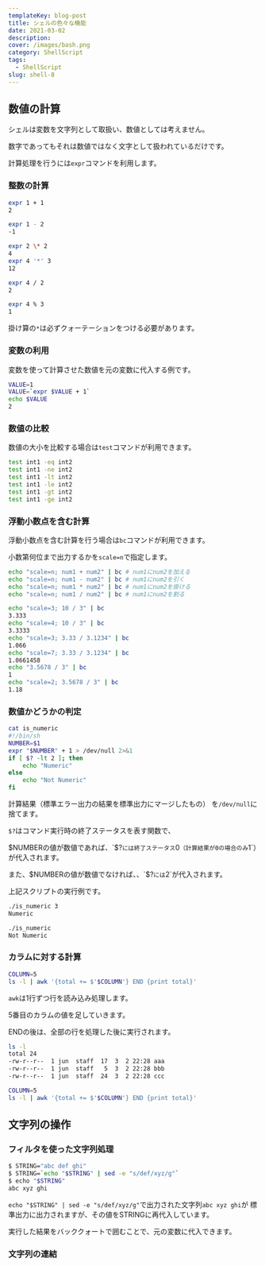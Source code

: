 ```yaml
---
templateKey: blog-post
title: シェルの色々な機能
date: 2021-03-02
description:
cover: /images/bash.png
category: ShellScript
tags:
  - ShellScript
slug: shell-8
---
```


## 数値の計算

シェルは変数を文字列として取扱い、数値としては考えません。

数字であってもそれは数値ではなく文字として扱われているだけです。

計算処理を行うには`expr`コマンドを利用します。

### 整数の計算

```bash
expr 1 + 1
2
```

```bash
expr 1 - 2
-1
```

```bash
expr 2 \* 2
4
expr 4 '*' 3
12
```

```bash
expr 4 / 2
2
```

```bash
expr 4 % 3
1
```

掛け算の`*`は必ずクォーテーションをつける必要があります。

### 変数の利用

変数を使って計算させた数値を元の変数に代入する例です。

```bash
VALUE=1
VALUE=`expr $VALUE + 1`
echo $VALUE
2
```

### 数値の比較

数値の大小を比較する場合は`test`コマンドが利用できます。

```bash
test int1 -eq int2
test int1 -ne int2
test int1 -lt int2
test int1 -le int2
test int1 -gt int2
test int1 -ge int2
```

### 浮動小数点を含む計算

浮動小数点を含む計算を行う場合は`bc`コマンドが利用できます。

小数第何位まで出力するかを`scale=n`で指定します。

```bash
echo "scale=n; num1 + num2" | bc # num1にnum2を加える
echo "scale=n; num1 - num2" | bc # num1にnum2を引く
echo "scale=n; num1 * num2" | bc # num1にnum2を掛ける
echo "scale=n; num1 / num2" | bc # num1にnum2を割る
```

```bash
echo "scale=3; 10 / 3" | bc
3.333
echo "scale=4; 10 / 3" | bc
3.3333
echo "scale=3; 3.33 / 3.1234" | bc
1.066
echo "scale=7; 3.33 / 3.1234" | bc
1.0661458
echo "3.5678 / 3" | bc
1
echo "scale=2; 3.5678 / 3" | bc
1.18
```

### 数値かどうかの判定

```bash
cat is_numeric
#!/bin/sh
NUMBER=$1
expr "$NUMBER" + 1 > /dev/null 2>&1
if [ $? -lt 2 ]; then
	echo "Numeric"
else
	echo "Not Numeric"
fi
```

計算結果（標準エラー出力の結果を標準出力にマージしたもの）
を`/dev/null`に捨てます。

`$?`はコマンド実行時の終了ステータスを表す関数で、

$NUMBERの値が数値であれば、`$?`には終了ステータス`0`（計算結果が0の場合のみ`1`）が代入されます。

また、$NUMBERの値が数値でなければ、、`$?`には`2`が代入されます。

上記スクリプトの実行例です。

```bash
./is_numeric 3
Numeric
```
```bash
./is_numeric
Not Numeric
```

### カラムに対する計算

```bash
COLUMN=5
ls -l | awk '{total += $'$COLUMN'} END {print total}'
```

`awk`は1行ずつ行を読み込み処理します。

5番目のカラムの値を足していきます。

ENDの後は、全部の行を処理した後に実行されます。

```bash
ls -l
total 24
-rw-r--r--  1 jun  staff  17  3  2 22:28 aaa
-rw-r--r--  1 jun  staff   5  3  2 22:28 bbb
-rw-r--r--  1 jun  staff  24  3  2 22:28 ccc
```

```bash
COLUMN=5
ls -l | awk '{total += $'$COLUMN'} END {print total}'
```

## 文字列の操作

### フィルタを使った文字列処理

```bash
$ STRING="abc def ghi"
$ STRING=`echo "$STRING" | sed -e "s/def/xyz/g"`
$ echo "$STRING"
abc xyz ghi
```

`echo "$STRING" | sed -e "s/def/xyz/g"`で出力された文字列`abc xyz ghi`が
標準出力に出力されますが、その値をSTRINGに再代入しています。

実行した結果をバッククォートで囲むことで、元の変数に代入できます。

### 文字列の連結

